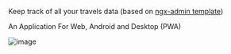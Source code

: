 Keep track of all your travels data (based on [ngx-admin template](https://github.com/akveo/ngx-admin))

An Application For Web, Android and Desktop (PWA)

![image](https://user-images.githubusercontent.com/30295694/166154539-17ae15bc-4339-446b-af86-b5b5d28e01cc.png)
